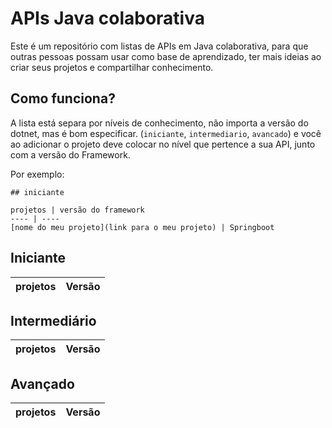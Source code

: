 # APIs Java colaborativa <link rel="stylesheet" href="https://cdn.jsdelivr.net/gh/devicons/devicon@v2.15.1/devicon.min.css"> </a> 

Este é um repositório com listas de APIs em Java colaborativa, para que outras pessoas possam usar como base de aprendizado, ter mais ideias ao criar seus projetos e compartilhar conhecimento.


## Como funciona?

A lista está separa por níveis de conhecimento, não importa a versão do dotnet, mas é bom especificar. (`iniciante`, `intermediario`, `avancado`) e você ao adicionar o projeto deve colocar no nível que pertence a sua API, junto com a versão do Framework.

Por exemplo:

```
## iniciante

projetos | versão do framework
---- | ----
[nome do meu projeto](link para o meu projeto) | Springboot
```

## Iniciante

projetos | Versão
---- | ----



## Intermediário

projetos | Versão
---- | ----


## Avançado

projetos | Versão
---- | ----





